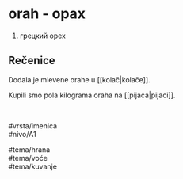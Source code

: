 # orah - орах

1. грецкий орех

## Rečenice

Dodala je mlevene orahe u [[kolač|kolače]].

Kupili smo pola kilograma oraha na [[pijaca|pijaci]].

<br>

#vrsta/imenica  
#nivo/A1  

#tema/hrana  
#tema/voće  
#tema/kuvanje
